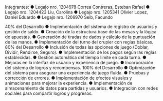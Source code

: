 Integrantes:
●	Legajo nro. 1204978 Correa Contreras, Esteban Rafael
●	Legajo nro. 1204423 Liu, Carolina
●	Legajo nro. 1205341 Olivier Lopez, Daniel Eduardo
●	Legajo nro. 1206970 Seib, Facundo

40% del Desarrollo
●	Implementación del sistema de registro de usuarios y gestión de saldo.
●	Creación de la estructura base de las mesas y la lógica de apuestas.
●	Generación de tiradas de dados y cálculo de la puntuación de las manos.
●	Implementación del turno del crupier con reglas básicas.
80% del Desarrollo
●	Inclusión de todas las opciones de juego (Doblar, Dividir, Rendirse, Seguro).
●	Implementación de los pagos según las reglas establecidas.
●	Gestión automática del tiempo límite en cada turno.
●	Mejoras en la interfaz de usuario y experiencia de juego.
●	Incorporación del sistema de logros y recompensas.
100% del Desarrollo
●	Optimización del sistema para asegurar una experiencia de juego fluida.
●	Pruebas y corrección de errores.
●	Implementación de efectos visuales y animaciones para mejorar la experiencia.
●	Implementación de almacenamiento de datos para partidas y usuarios.
●	Integración con redes sociales para compartir logros y progresos.
